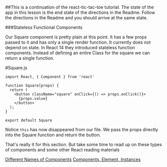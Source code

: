 ##This is a continuation of the react-tic-tac-toe tutorial. The state of the app in this lesson is the end state of the directions in the Readme. Follow the directions in the Readme and you should arrive at the same state.


###Stateless Functional Components

Our Square component is pretty plain at this point.  It has a few props passed to
it and has only a single render function.  It currently does not depend on state.
In React 14 they introduced stateless function components.  Instead of defining
an entire Class for the square we can return a single function.

#Square.js
```
import React, { Component } from 'react'

function Square(props) {
  return (
    <button className="square" onClick={() => props.onClick()}>
      {props.value}
    </button>
  );
}

export default Square
```

Notice `this` has now disappeared from our file.  We pass the props directly into
the Square function and return the button.

That's really it for this section.  But take some time to read up on these types
of components and some other React reading materials

[Different Names of Components](https://tylermcginnis.com/functional-components-vs-stateless-functional-components-vs-stateless-components/)
[Components, Element, Instances](https://medium.com/@dan_abramov/react-components-elements-and-instances-90800811f8ca#.eppqaykyd)
